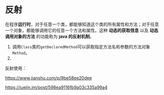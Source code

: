 # 反射

在程序**运行时**，对于任意一个类，都能够知道这个类的所有属性和方法；对于任意一个对象，都能够调用它的任意一个方法和属性。这种 **动态的获取信息** 以及 **动态调用对象的方法** 的功能称为 **java 的反射机制**。

1. 调用`Class`类的`getDeclaredMethod`可以获取指定方法名和参数的方法对象`Method`。
2. 



反射使用：

https://www.jianshu.com/p/9be58ee20dee

https://juejin.im/post/598ea9116fb9a03c335a99a4